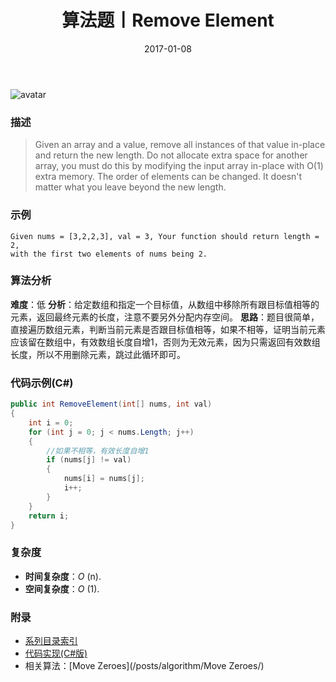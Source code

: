 ﻿---
title: 算法题丨Remove Element
tags:
  - 算法
  - 编程技巧
  - 数据结构
categories: 计算机基础
date: 2017-01-08
---
![avatar](https://mysite.bj.bcebos.com/images/articles/7a69f3cb-532a-4af6-8112-25684d41480c.jpg)

### 描述
>Given an array and a value, remove all instances of that value in-place and return the new length.
Do not allocate extra space for another array, you must do this by modifying the input array in-place with O(1) extra memory.
The order of elements can be changed. It doesn't matter what you leave beyond the new length.

### 示例
```
Given nums = [3,2,2,3], val = 3, Your function should return length = 2, 
with the first two elements of nums being 2.
```
<!-- more -->

### 算法分析
**难度**：低
**分析**：给定数组和指定一个目标值，从数组中移除所有跟目标值相等的元素，返回最终元素的长度，注意不要另外分配内存空间。
**思路**：题目很简单，直接遍历数组元素，判断当前元素是否跟目标值相等，如果不相等，证明当前元素应该留在数组中，有效数组长度自增1，否则为无效元素，因为只需返回有效数组长度，所以不用删除元素，跳过此循环即可。

### 代码示例(C#)
```csharp
public int RemoveElement(int[] nums, int val)
{
    int i = 0;
    for (int j = 0; j < nums.Length; j++)
    {
        //如果不相等，有效长度自增1
        if (nums[j] != val)
        {
            nums[i] = nums[j];
            i++;
        }
    }
    return i;
}               
```

### 复杂度
- **时间复杂度**：*O* (n). 
- **空间复杂度**：*O* (1).

### 附录
- [系列目录索引](/posts/algorithm/index/)
- [代码实现(C#版)](https://github.com/lizzie2008/LeetCode.git)
- 相关算法：[Move Zeroes](/posts/algorithm/Move Zeroes/)
